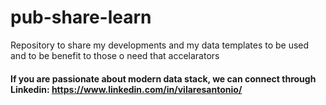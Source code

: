 # pub-share-learn
Repository to share my developments and my data templates to be used and to be benefit to those o need that accelarators

#### If you are passionate about modern data stack, we can connect through Linkedin: https://www.linkedin.com/in/vilaresantonio/
